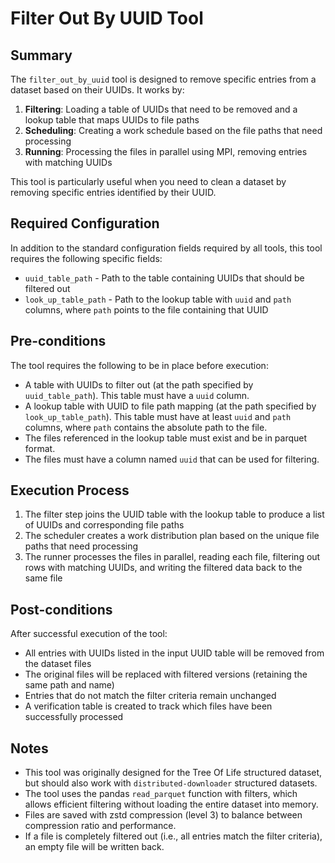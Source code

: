 # Filter Out By UUID Tool

## Summary

The `filter_out_by_uuid` tool is designed to remove specific entries from a dataset based on their UUIDs. It works by:

1. **Filtering**: Loading a table of UUIDs that need to be removed and a lookup table that maps UUIDs to file paths
2. **Scheduling**: Creating a work schedule based on the file paths that need processing
3. **Running**: Processing the files in parallel using MPI, removing entries with matching UUIDs

This tool is particularly useful when you need to clean a dataset by removing specific entries identified by their UUID.

## Required Configuration

In addition to the standard configuration fields required by all tools, this tool requires the following specific
fields:

* `uuid_table_path` - Path to the table containing UUIDs that should be filtered out
* `look_up_table_path` - Path to the lookup table with `uuid` and `path` columns, where `path` points to the file
  containing that UUID

## Pre-conditions

The tool requires the following to be in place before execution:

- A table with UUIDs to filter out (at the path specified by `uuid_table_path`). This table must have a `uuid` column.
- A lookup table with UUID to file path mapping (at the path specified by `look_up_table_path`). This table must have at
  least `uuid` and `path` columns, where `path` contains the absolute path to the file.
- The files referenced in the lookup table must exist and be in parquet format.
- The files must have a column named `uuid` that can be used for filtering.

## Execution Process

1. The filter step joins the UUID table with the lookup table to produce a list of UUIDs and corresponding file paths
2. The scheduler creates a work distribution plan based on the unique file paths that need processing
3. The runner processes the files in parallel, reading each file, filtering out rows with matching UUIDs, and writing
   the filtered data back to the same file

## Post-conditions

After successful execution of the tool:

- All entries with UUIDs listed in the input UUID table will be removed from the dataset files
- The original files will be replaced with filtered versions (retaining the same path and name)
- Entries that do not match the filter criteria remain unchanged
- A verification table is created to track which files have been successfully processed

## Notes

- This tool was originally designed for the Tree Of Life structured dataset, but should also work with
  `distributed-downloader` structured datasets.
- The tool uses the pandas `read_parquet` function with filters, which allows efficient filtering without loading the
  entire dataset into memory.
- Files are saved with zstd compression (level 3) to balance between compression ratio and performance.
- If a file is completely filtered out (i.e., all entries match the filter criteria), an empty file will be written
  back.